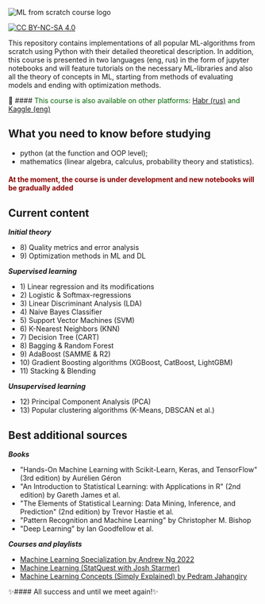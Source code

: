 ![ML from scratch course logo](https://github.com/egaoharu-kensei/ML-algorithms-from-scratch.-Course-for-beginners/assets/162469942/db9333ab-6025-4961-b745-d45467ab71c2)

[![CC BY-NC-SA 4.0][cc-by-nc-sa-shield]][cc-by-nc-sa]

[cc-by-nc-sa]: http://creativecommons.org/licenses/by-nc-sa/4.0/
[cc-by-nc-sa-image]: https://licensebuttons.net/l/by-nc-sa/4.0/88x31.png
[cc-by-nc-sa-shield]: https://img.shields.io/badge/License-CC%20BY--NC--SA%204.0-green.svg

This repository contains implementations of all popular ML-algorithms from scratch using Python with their detailed theoretical description. In addition, this course is presented in two languages (eng, rus) in the form of jupyter notebooks and will feature tutorials on the necessary ML-libraries and also all the theory of concepts in ML, starting from methods of evaluating models and ending with optimization methods.

🔔 #### <font color="darkgreen"> This course is also available on other platforms: [Habr (rus)](https://habr.com/ru/users/egaoharu_kensei/publications/articles/) and [Kaggle (eng)](https://www.kaggle.com/egazakharenko/code)</font>

## **What you need to know before studying**

- python (at the function and OOP level);
- mathematics (linear algebra, calculus, probability theory and statistics).

#### <font color="darkred"> At the moment, the course is under development and new notebooks will be gradually added </font>

## **Current content**

***Initial theory***
- 8\) Quality metrics and error analysis
- 9\) Optimization methods in ML and DL

***Supervised learning***
- 1\) Linear regression and its modifications
- 2\) Logistic & Softmax-regressions
- 3\) Linear Discriminant Analysis (LDA)
- 4\) Naive Bayes Classifier
- 5\) Support Vector Machines (SVM)
- 6\) K-Nearest Neighbors (KNN)
- 7\) Decision Tree (CART)
- 8\) Bagging & Random Forest
- 9\) AdaBoost (SAMME & R2)
- 10\) Gradient Boosting algorithms (XGBoost, CatBoost, LightGBM)
- 11\) Stacking & Blending

***Unsupervised learning***
- 12\) Principal Component Analysis (PCA)
- 13\) Popular clustering algorithms (K-Means, DBSCAN et al.)

## **Best additional sources**

***Books***
- "Hands-On Machine Learning with Scikit-Learn, Keras, and TensorFlow" (3rd edition) by Aurélien Géron
- "An Introduction to Statistical Learning: with Applications in R" (2nd edition) by Gareth James et al.
- "The Elements of Statistical Learning: Data Mining, Inference, and Prediction" (2nd edition) by Trevor Hastie et al.
- "Pattern Recognition and Machine Learning" by Christopher M. Bishop
- "Deep Learning" by Ian Goodfellow et al.

***Courses and playlists***
- [Machine Learning Specialization by Andrew Ng 2022](https://www.coursera.org/specializations/machine-learning-introduction)
- [Machine Learning (StatQuest with Josh Starmer)](https://www.youtube.com/playlist?list=PLblh5JKOoLUICTaGLRoHQDuF_7q2GfuJF)
- [Machine Learning Concepts (Simply Explained) by Pedram Jahangiry](https://www.youtube.com/playlist?list=PL2GWo47BFyUPWL5fBZSn6FFHRr1bSkX_J)


✨#### All success and until we meet again!✨
